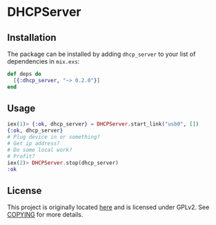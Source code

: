 # DHCPServer

## Installation

The package can be installed by adding `dhcp_server` to your list of dependencies in `mix.exs`:

```elixir
def deps do
  [{:dhcp_server, "~> 0.2.0"}]
end
```

## Usage

```elixir
iex(1)> {:ok, dhcp_server} = DHCPServer.start_link("usb0", [])
{:ok, dhcp_server}
# Plug device in or something?
# Get ip address?
# Do some local work?
# Profit?
iex(2)> DHCPServer.stop(dhcp_server)
:ok
```

## License
This project is originally located [here](https://github.com/tonyrog/dhcp) and
is licensed under GPLv2. See [COPYING](COPYING) for more details.
